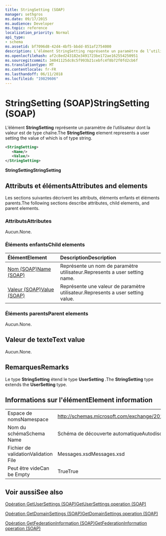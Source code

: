 ```yaml
---
title: StringSetting (SOAP)
manager: sethgros
ms.date: 09/17/2015
ms.audience: Developer
ms.topic: reference
localization_priority: Normal
api_type:
- schema
ms.assetid: bf7096d8-42d4-4bf5-bbdd-851af2754000
description: L’élément StringSetting représente un paramètre de l’utilisateur dont la valeur est de type chaîne.
ms.openlocfilehash: af2c8ed243182e3491723be172ae162554250951
ms.sourcegitcommit: 34041125dc8c5f993b21cebfc4f8b72f0fd2cb6f
ms.translationtype: MT
ms.contentlocale: fr-FR
ms.lasthandoff: 06/11/2018
ms.locfileid: "19829606"
---
```

# <a name="stringsetting-soap"></a><span data-ttu-id="386fb-103">StringSetting (SOAP)</span><span class="sxs-lookup"><span data-stu-id="386fb-103">StringSetting (SOAP)</span></span>

<span data-ttu-id="386fb-104">L’élément **StringSetting** représente un paramètre de l’utilisateur dont la valeur est de type chaîne.</span><span class="sxs-lookup"><span data-stu-id="386fb-104">The **StringSetting** element represents a user setting the value of which is of type string.</span></span> 
  
```XML
<StringSetting>
   <Name/>
   <Value/>
</StringSetting>
```

 <span data-ttu-id="386fb-105">**StringSetting**</span><span class="sxs-lookup"><span data-stu-id="386fb-105">**StringSetting**</span></span>
## <a name="attributes-and-elements"></a><span data-ttu-id="386fb-106">Attributs et éléments</span><span class="sxs-lookup"><span data-stu-id="386fb-106">Attributes and elements</span></span>

<span data-ttu-id="386fb-107">Les sections suivantes décrivent les attributs, éléments enfants et éléments parents.</span><span class="sxs-lookup"><span data-stu-id="386fb-107">The following sections describe attributes, child elements, and parent elements.</span></span>
  
### <a name="attributes"></a><span data-ttu-id="386fb-108">Attributs</span><span class="sxs-lookup"><span data-stu-id="386fb-108">Attributes</span></span>

<span data-ttu-id="386fb-109">Aucun.</span><span class="sxs-lookup"><span data-stu-id="386fb-109">None.</span></span>
  
### <a name="child-elements"></a><span data-ttu-id="386fb-110">Éléments enfants</span><span class="sxs-lookup"><span data-stu-id="386fb-110">Child elements</span></span>

|<span data-ttu-id="386fb-111">**Élément**</span><span class="sxs-lookup"><span data-stu-id="386fb-111">**Element**</span></span>|<span data-ttu-id="386fb-112">**Description**</span><span class="sxs-lookup"><span data-stu-id="386fb-112">**Description**</span></span>|
|:-----|:-----|
|[<span data-ttu-id="386fb-113">Nom (SOAP)</span><span class="sxs-lookup"><span data-stu-id="386fb-113">Name (SOAP)</span></span>](name-soap.md) <br/> |<span data-ttu-id="386fb-114">Représente un nom de paramètre utilisateur.</span><span class="sxs-lookup"><span data-stu-id="386fb-114">Represents a user setting name.</span></span>  <br/> |
|[<span data-ttu-id="386fb-115">Valeur (SOAP)</span><span class="sxs-lookup"><span data-stu-id="386fb-115">Value (SOAP)</span></span>](value-soap.md) <br/> |<span data-ttu-id="386fb-116">Représente une valeur de paramètre utilisateur.</span><span class="sxs-lookup"><span data-stu-id="386fb-116">Represents a user setting value.</span></span>  <br/> |
   
### <a name="parent-elements"></a><span data-ttu-id="386fb-117">Éléments parents</span><span class="sxs-lookup"><span data-stu-id="386fb-117">Parent elements</span></span>

<span data-ttu-id="386fb-118">Aucun.</span><span class="sxs-lookup"><span data-stu-id="386fb-118">None.</span></span>
  
## <a name="text-value"></a><span data-ttu-id="386fb-119">Valeur de texte</span><span class="sxs-lookup"><span data-stu-id="386fb-119">Text value</span></span>

<span data-ttu-id="386fb-120">Aucun.</span><span class="sxs-lookup"><span data-stu-id="386fb-120">None.</span></span>
  
## <a name="remarks"></a><span data-ttu-id="386fb-121">Remarques</span><span class="sxs-lookup"><span data-stu-id="386fb-121">Remarks</span></span>

<span data-ttu-id="386fb-122">Le type **StringSetting** étend le type **UserSetting** .</span><span class="sxs-lookup"><span data-stu-id="386fb-122">The **StringSetting** type extends the **UserSetting** type.</span></span> 
  
## <a name="element-information"></a><span data-ttu-id="386fb-123">Informations sur l'élément</span><span class="sxs-lookup"><span data-stu-id="386fb-123">Element information</span></span>

|||
|:-----|:-----|
|<span data-ttu-id="386fb-124">Espace de noms</span><span class="sxs-lookup"><span data-stu-id="386fb-124">Namespace</span></span>  <br/> |http://schemas.microsoft.com/exchange/2010/Autodiscover  <br/> |
|<span data-ttu-id="386fb-125">Nom du schéma</span><span class="sxs-lookup"><span data-stu-id="386fb-125">Schema Name</span></span>  <br/> |<span data-ttu-id="386fb-126">Schéma de découverte automatique</span><span class="sxs-lookup"><span data-stu-id="386fb-126">Autodiscover schema</span></span>  <br/> |
|<span data-ttu-id="386fb-127">Fichier de validation</span><span class="sxs-lookup"><span data-stu-id="386fb-127">Validation File</span></span>  <br/> |<span data-ttu-id="386fb-128">Messages.xsd</span><span class="sxs-lookup"><span data-stu-id="386fb-128">Messages.xsd</span></span>  <br/> |
|<span data-ttu-id="386fb-129">Peut être vide</span><span class="sxs-lookup"><span data-stu-id="386fb-129">Can be Empty</span></span>  <br/> |<span data-ttu-id="386fb-130">True</span><span class="sxs-lookup"><span data-stu-id="386fb-130">True</span></span>  <br/> |
   
## <a name="see-also"></a><span data-ttu-id="386fb-131">Voir aussi</span><span class="sxs-lookup"><span data-stu-id="386fb-131">See also</span></span>



[<span data-ttu-id="386fb-132">Opération GetUserSettings (SOAP)</span><span class="sxs-lookup"><span data-stu-id="386fb-132">GetUserSettings operation (SOAP)</span></span>](getusersettings-operation-soap.md)
  
[<span data-ttu-id="386fb-133">Opération GetDomainSettings (SOAP)</span><span class="sxs-lookup"><span data-stu-id="386fb-133">GetDomainSettings operation (SOAP)</span></span>](getdomainsettings-operation-soap.md)
  
[<span data-ttu-id="386fb-134">Opération GetFederationInformation (SOAP)</span><span class="sxs-lookup"><span data-stu-id="386fb-134">GetFederationInformation operation (SOAP)</span></span>](getfederationinformation-operation-soap.md)

